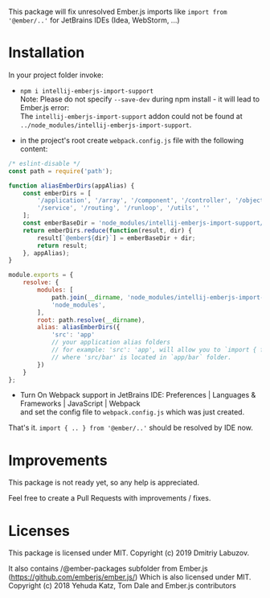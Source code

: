 This package will fix unresolved Ember.js imports like
`import from '@ember/..'`
for JetBrains IDEs (Idea, WebStorm, ...)


# Installation

In your project folder invoke:

* `npm i intellij-emberjs-import-support`<br>
Note: Please do not specify `--save-dev` during npm install - it will lead to Ember.js error:<br>
The `intellij-emberjs-import-support` addon could not be found at `../node_modules/intellij-emberjs-import-support`.


* in the project's root create `webpack.config.js` file with the following content:
```javascript
/* eslint-disable */
const path = require('path');

function aliasEmberDirs(appAlias) {
    const emberDirs = [
        '/application', '/array', '/component', '/controller', '/object', '/polyfills',
        '/service', '/routing', '/runloop', '/utils', ''
    ];
    const emberBaseDir = 'node_modules/intellij-emberjs-import-support/@ember';
    return emberDirs.reduce(function(result, dir) {
        result[`@ember${dir}`] = emberBaseDir + dir;
        return result;
    }, appAlias);
}

module.exports = {
    resolve: {
        modules: [
            path.join(__dirname, 'node_modules/intellij-emberjs-import-support/@ember-packages'),
            'node_modules',
        ],
        root: path.resolve(__dirname),
        alias: aliasEmberDirs({
            'src': 'app'
            // your application alias folders
            // for example: 'src': 'app', will allow you to `import { foo } from 'src/bar';`
            // where 'src/bar' is located in `app/bar` folder.
        })
    }
};
```
* Turn On Webpack support in JetBrains IDE: 
Preferences | Languages & Frameworks | JavaScript | Webpack  
and set the config file to `webpack.config.js` which was just created.

That's it.
`import { .. } from '@ember/..'` should be resolved by IDE now.

# Improvements

This package is not ready yet, so any help is appreciated. 

Feel free to create a Pull Requests with improvements / fixes.


# Licenses

This package is licensed under MIT. 
Copyright (c) 2019 Dmitriy Labuzov.

It also contains /@ember-packages subfolder from Ember.js (https://github.com/emberjs/ember.js/)
Which is also licensed under MIT.
Copyright (c) 2018 Yehuda Katz, Tom Dale and Ember.js contributors
